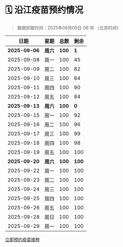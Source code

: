 # 🗓️ 沿江疫苗预约情况

> 数据抓取时间：2025年09月05日 08:18 （北京时间）

| 日期 | 星期 | 总数 | 剩余 |
|------|------|------|------|
| **2025-09-06** | **周六** | **100** | **1** |
| 2025-09-08 | 周一 | 100 | 45 |
| 2025-09-09 | 周二 | 100 | 82 |
| 2025-09-10 | 周三 | 100 | 84 |
| 2025-09-11 | 周四 | 100 | 90 |
| 2025-09-12 | 周五 | 100 | 84 |
| **2025-09-13** | **周六** | **100** | **0** |
| 2025-09-15 | 周一 | 100 | 92 |
| 2025-09-16 | 周二 | 100 | 96 |
| 2025-09-17 | 周三 | 100 | 99 |
| 2025-09-18 | 周四 | 100 | 98 |
| 2025-09-19 | 周五 | 100 | 100 |
| **2025-09-20** | **周六** | **100** | **100** |
| 2025-09-22 | 周一 | 100 | 100 |
| 2025-09-23 | 周二 | 100 | 100 |
| 2025-09-24 | 周三 | 100 | 100 |
| 2025-09-25 | 周四 | 100 | 100 |
| 2025-09-26 | 周五 | 100 | 100 |
| 2025-09-28 | 周日 | 100 | 100 |
| 2025-09-29 | 周一 | 100 | 100 |


<div class="button-container">
<a class="btn" href="http://yfzweb.ishequ.net/#/login" target="_blank">立即预约疫苗接种</a>
</div>
